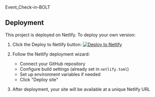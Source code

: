 Event_Check-in-BOLT

## Deployment

This project is deployed on Netlify. To deploy your own version:

1. Click the Deploy to Netlify button:
   [![Deploy to Netlify](https://www.netlify.com/img/deploy/button.svg)](https://app.netlify.com/start/deploy?repository=https://github.com/yourusername/your-repo-name)

2. Follow the Netlify deployment wizard:
   - Connect your GitHub repository
   - Configure build settings (already set in `netlify.toml`)
   - Set up environment variables if needed
   - Click "Deploy site"

3. After deployment, your site will be available at a unique Netlify URL
